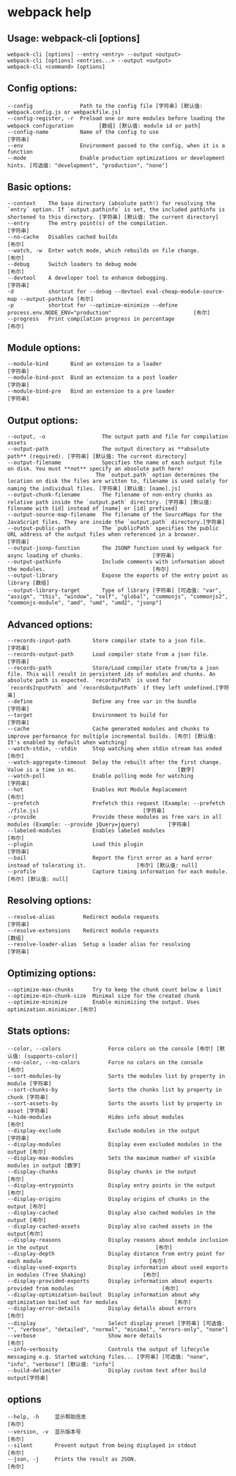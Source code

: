 # webpack help

## Usage: webpack-cli [options]
    webpack-cli [options] --entry <entry> --output <output>
    webpack-cli [options] <entries...> --output <output>
    webpack-cli <command> [options]


## Config options:
    --config               Path to the config file [字符串] [默认值: webpack.config.js or webpackfile.js]
    --config-register, -r  Preload one or more modules before loading the webpack configuration        [数组] [默认值: module id or path]
    --config-name          Name of the config to use                      [字符串]
    --env                  Environment passed to the config, when it is a function
    --mode                 Enable production optimizations or development hints. [可选值: "development", "production", "none"]


## Basic options:
    --context    The base directory (absolute path!) for resolving the `entry` option. If `output.pathinfo` is set, the included pathinfo is shortened to this directory. [字符串] [默认值: The current directory]
    --entry      The entry point(s) of the compilation.                   [字符串]
    --no-cache   Disables cached builds                                     [布尔]
    --watch, -w  Enter watch mode, which rebuilds on file change.           [布尔]
    --debug      Switch loaders to debug mode                               [布尔]
    --devtool    A developer tool to enhance debugging.                   [字符串]
    -d           shortcut for --debug --devtool eval-cheap-module-source-map --output-pathinfo [布尔]
    -p           shortcut for --optimize-minimize --define process.env.NODE_ENV="production"                          [布尔]
    --progress   Print compilation progress in percentage                   [布尔]


## Module options:
    --module-bind       Bind an extension to a loader                     [字符串]
    --module-bind-post  Bind an extension to a post loader                [字符串]
    --module-bind-pre   Bind an extension to a pre loader                 [字符串]


## Output options:
    --output, -o                  The output path and file for compilation assets
    --output-path                 The output directory as **absolute path** (required). [字符串] [默认值: The current directory]
    --output-filename             Specifies the name of each output file on disk. You must **not** specify an absolute path here!
                                The `output.path` option determines the location on disk the files are written to, filename is used solely for naming the individual files. [字符串] [默认值: [name].js]
    --output-chunk-filename       The filename of non-entry chunks as relative path inside the `output.path` directory. [字符串] [默认值: filename with [id] instead of [name] or [id] prefixed]
    --output-source-map-filename  The filename of the SourceMaps for the JavaScript files. They are inside the `output.path` directory.[字符串]
    --output-public-path          The `publicPath` specifies the public URL address of the output files when referenced in a browser.                                [字符串]
    --output-jsonp-function       The JSONP function used by webpack for async loading of chunks.                      [字符串]
    --output-pathinfo             Include comments with information about the modules.                                  [布尔]
    --output-library              Expose the exports of the entry point as library [数组]
    --output-library-target       Type of library [字符串] [可选值: "var", "assign", "this", "window", "self", "global", "commonjs", "commonjs2", "commonjs-module", "amd", "umd", "umd2", "jsonp"]


## Advanced options:
    --records-input-path       Store compiler state to a json file.       [字符串]
    --records-output-path      Load compiler state from a json file.      [字符串]
    --records-path             Store/Load compiler state from/to a json file. This will result in persistent ids of modules and chunks. An absolute path is expected. `recordsPath` is used for `recordsInputPath` and `recordsOutputPath` if they left undefined.[字符串]
    --define                   Define any free var in the bundle          [字符串]
    --target                   Environment to build for                   [字符串]
    --cache                    Cache generated modules and chunks to improve performance for multiple incremental builds. [布尔] [默认值: It's enabled by default when watching]
    --watch-stdin, --stdin     Stop watching when stdin stream has ended    [布尔]
    --watch-aggregate-timeout  Delay the rebuilt after the first change. Value is a time in ms.                                [数字]
    --watch-poll               Enable polling mode for watching           [字符串]
    --hot                      Enables Hot Module Replacement             [布尔]
    --prefetch                 Prefetch this request (Example: --prefetch ./file.js)                                 [字符串]
    --provide                  Provide these modules as free vars in all modules (Example: --provide jQuery=jquery)         [字符串]
    --labeled-modules          Enables labeled modules                    [布尔]
    --plugin                   Load this plugin                           [字符串]
    --bail                     Report the first error as a hard error instead of tolerating it.                [布尔] [默认值: null]
    --profile                  Capture timing information for each module. [布尔] [默认值: null]


## Resolving options:
    --resolve-alias         Redirect module requests                      [字符串]
    --resolve-extensions    Redirect module requests                      [数组]
    --resolve-loader-alias  Setup a loader alias for resolving            [字符串]

## Optimizing options:
    --optimize-max-chunks      Try to keep the chunk count below a limit
    --optimize-min-chunk-size  Minimal size for the created chunk
    --optimize-minimize        Enable minimizing the output. Uses optimization.minimizer.[布尔]

## Stats options:
    --color, --colors               Force colors on the console [布尔] [默认值: (supports-color)]
    --no-color, --no-colors         Force no colors on the console          [布尔]
    --sort-modules-by               Sorts the modules list by property in module [字符串]
    --sort-chunks-by                Sorts the chunks list by property in chunk [字符串]
    --sort-assets-by                Sorts the assets list by property in asset [字符串]
    --hide-modules                  Hides info about modules                [布尔]
    --display-exclude               Exclude modules in the output         [字符串]
    --display-modules               Display even excluded modules in the output [布尔]
    --display-max-modules           Sets the maximum number of visible modules in output [数字]
    --display-chunks                Display chunks in the output            [布尔]
    --display-entrypoints           Display entry points in the output      [布尔]
    --display-origins               Display origins of chunks in the output [布尔]
    --display-cached                Display also cached modules in the output [布尔]
    --display-cached-assets         Display also cached assets in the output[布尔]
    --display-reasons               Display reasons about module inclusion in the output                                  [布尔]
    --display-depth                 Display distance from entry point for each module                                  [布尔]
    --display-used-exports          Display information about used exports in modules (Tree Shaking)                  [布尔]
    --display-provided-exports      Display information about exports provided from modules                            [布尔]
    --display-optimization-bailout  Display information about why optimization bailed out for modules                  [布尔]
    --display-error-details         Display details about errors            [布尔]
    --display                       Select display preset [字符串] [可选值: "", "verbose", "detailed", "normal", "minimal", "errors-only", "none"]
    --verbose                       Show more details                       [布尔]
    --info-verbosity                Controls the output of lifecycle messaging e.g. Started watching files... [字符串] [可选值: "none", "info", "verbose"] [默认值: "info"]
    --build-delimiter               Display custom text after build output[字符串]


## options
    --help, -h     显示帮助信息                                             [布尔]
    --version, -v  显示版本号                                               [布尔]
    --silent       Prevent output from being displayed in stdout            [布尔]
    --json, -j     Prints the result as JSON.                               [布尔]

